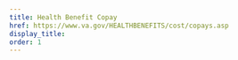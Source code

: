 ```yaml
---
title: Health Benefit Copay
href: https://www.va.gov/HEALTHBENEFITS/cost/copays.asp
display_title:
order: 1
---
```

